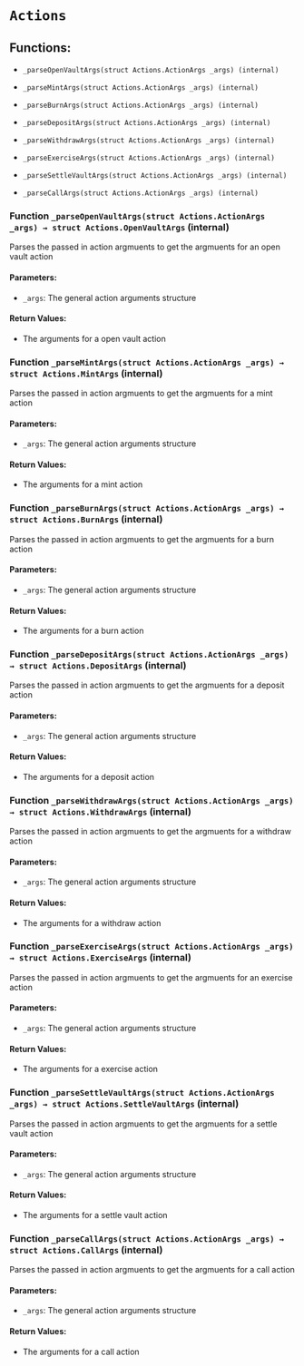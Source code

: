 # `Actions`

## Functions:

- `_parseOpenVaultArgs(struct Actions.ActionArgs _args) (internal)`

- `_parseMintArgs(struct Actions.ActionArgs _args) (internal)`

- `_parseBurnArgs(struct Actions.ActionArgs _args) (internal)`

- `_parseDepositArgs(struct Actions.ActionArgs _args) (internal)`

- `_parseWithdrawArgs(struct Actions.ActionArgs _args) (internal)`

- `_parseExerciseArgs(struct Actions.ActionArgs _args) (internal)`

- `_parseSettleVaultArgs(struct Actions.ActionArgs _args) (internal)`

- `_parseCallArgs(struct Actions.ActionArgs _args) (internal)`

### Function `_parseOpenVaultArgs(struct Actions.ActionArgs _args) → struct Actions.OpenVaultArgs` (internal)

Parses the passed in action argmuents to get the argmuents for an open vault action

#### Parameters:

- `_args`: The general action arguments structure

#### Return Values:

- The arguments for a open vault action

### Function `_parseMintArgs(struct Actions.ActionArgs _args) → struct Actions.MintArgs` (internal)

Parses the passed in action argmuents to get the argmuents for a mint action

#### Parameters:

- `_args`: The general action arguments structure

#### Return Values:

- The arguments for a mint action

### Function `_parseBurnArgs(struct Actions.ActionArgs _args) → struct Actions.BurnArgs` (internal)

Parses the passed in action argmuents to get the argmuents for a burn action

#### Parameters:

- `_args`: The general action arguments structure

#### Return Values:

- The arguments for a burn action

### Function `_parseDepositArgs(struct Actions.ActionArgs _args) → struct Actions.DepositArgs` (internal)

Parses the passed in action argmuents to get the argmuents for a deposit action

#### Parameters:

- `_args`: The general action arguments structure

#### Return Values:

- The arguments for a deposit action

### Function `_parseWithdrawArgs(struct Actions.ActionArgs _args) → struct Actions.WithdrawArgs` (internal)

Parses the passed in action argmuents to get the argmuents for a withdraw action

#### Parameters:

- `_args`: The general action arguments structure

#### Return Values:

- The arguments for a withdraw action

### Function `_parseExerciseArgs(struct Actions.ActionArgs _args) → struct Actions.ExerciseArgs` (internal)

Parses the passed in action argmuents to get the argmuents for an exercise action

#### Parameters:

- `_args`: The general action arguments structure

#### Return Values:

- The arguments for a exercise action

### Function `_parseSettleVaultArgs(struct Actions.ActionArgs _args) → struct Actions.SettleVaultArgs` (internal)

Parses the passed in action argmuents to get the argmuents for a settle vault action

#### Parameters:

- `_args`: The general action arguments structure

#### Return Values:

- The arguments for a settle vault action

### Function `_parseCallArgs(struct Actions.ActionArgs _args) → struct Actions.CallArgs` (internal)

Parses the passed in action argmuents to get the argmuents for a call action

#### Parameters:

- `_args`: The general action arguments structure

#### Return Values:

- The arguments for a call action
